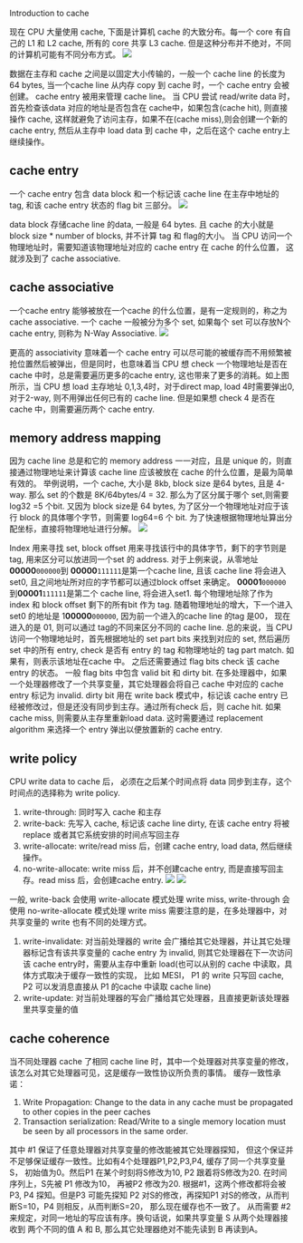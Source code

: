 Introduction to cache

现在 CPU 大量使用 cache, 下面是计算机 cache 的大致分布。每一个 core 有自己的 L1 和 L2 cache, 所有的 core 共享 L3 cache. 但是这种分布并不绝对，不同的计算机可能有不同分布方式。
![](image/cache.png)

数据在主存和 cache 之间是以固定大小传输的，一般一个 cache line 的长度为64 bytes, 当一个cache line 从内存 copy 到 cache 时，一个 cache entry 会被创建。 cache entry 被用来管理 cache line。 当 CPU 尝试 read/write data 时，首先检查该data 对应的地址是否包含在 cache中，如果包含(cache hit), 则直接操作 cache, 这样就避免了访问主存，如果不在(cache miss),则会创建一个新的 cache entry, 然后从主存中 load data 到 cache 中，之后在这个 cache entry上继续操作。

## cache entry
一个 cache entry 包含 data block 和一个标记该 cache line 在主存中地址的 tag, 和该 cache entry 状态的 flag bit 三部分。
![](image/cache-entry.png)

data block 存储cache line 的data, 一般是 64 bytes. 且 cache 的大小就是 block size * number of blocks, 并不计算 tag 和 flag的大小。
当 CPU 访问一个物理地址时，需要知道该物理地址对应的 cache entry 在 cache 的什么位置， 这就涉及到了 cache associative.

## cache associative
一个cache entry 能够被放在一个cache 的什么位置，是有一定规则的，称之为 cache associative. 一个 cache 一般被分为多个 set, 如果每个 set 可以存放N个 cache entry, 则称为 N-Way Associative. 
![](image/cache-associative.png)

更高的 associativity 意味着一个 cache entry 可以尽可能的被缓存而不用频繁被抢位置然后被弹出，但是同时，也意味着当 CPU 想 check 一个物理地址是否在 cache 中时，总是需要遍历更多的cache entry, 这也带来了更多的消耗。如上图所示，当 CPU 想 load 主存地址 0,1,3,4时，对于direct map, load 4时需要弹出0, 对于2-way, 则不用弹出任何已有的 cache line. 但是如果想 check 4 是否在 cache 中，则需要遍历两个 cache entry.

## memory address mapping
因为 cache line 总是和它的 memory address 一一对应，且是 unique 的，则直接通过物理地址来计算该 cache line 应该被放在 cache 的什么位置，是最为简单有效的。 举例说明，一个 cache, 大小是 8kb, block size 是64 bytes, 且是 4-way. 那么 set 的个数是 8K/64bytes/4 = 32. 那么为了区分属于哪个 set,则需要log32 =5 个bit. 又因为 block size是 64 bytes, 为了区分一个物理地址对应于该行 block 的具体哪个字节，则需要 log64=6 个 bit. 为了快速根据物理地址算出分配坐标，直接将物理地址进行分解。 
![](image/memory-address-decomposition.png)

Index 用来寻找 set, block offset 用来寻找该行中的具体字节，剩下的字节则是 tag, 用来区分可以放进同一个set 的 address.
对于上例来说，从零地址**00000**``000000``到 **00000**``111111``是第一个cache line, 且该 cache line 将会进入 set0, 且之间地址所对应的字节都可以通过block offset 来确定。 **00001**``000000`` 到**00001**``111111``是第二个 cache line, 将会进入set1. 每个物理地址除了作为 index 和 block offset 剩下的所有bit 作为 tag. 随着物理地址的增大，下一个进入 set0 的地址是 1**00000**``000000``, 因为前一个进入的cache line 的tag 是00， 现在进入的是 01, 则可以通过 tag的不同来区分不同的 cache line.
总的来说，当 CPU 访问一个物理地址时，首先根据地址的 set part bits 来找到对应的 set, 然后遍历 set 中的所有 entry, check 是否有 entry 的 tag 和物理地址的 tag part match. 如果有，则表示该地址在cache 中。 之后还需要通过 flag bits check 该 cache entry 的状态。 一般 flag bits 中包含 valid bit 和 dirty bit. 在多处理器中，如果一个处理器修改了一个共享变量，其它处理器会将自己 cache 中对应的 cache entry 标记为 invalid. dirty bit 用在 write back 模式中，标记该 cache entry 已经被修改过，但是还没有同步到主存。通过所有check 后，则 cache hit.
如果 cache miss, 则需要从主存里重新load data. 这时需要通过 replacement algorithm 来选择一个 entry 弹出以便放置新的 cache entry.

## write policy
CPU write data to cache 后， 必须在之后某个时间点将 data 同步到主存，这个时间点的选择称为 write policy.
1. write-through: 同时写入 cache 和主存
2. write-back: 先写入 cache, 标记该 cache line dirty, 在该 cache entry 将被 replace 或者其它系统安排的时间点写回主存
3. write-allocate: write/read miss 后，创建 cache entry, load data, 然后继续操作。 
4. no-write-allocate: write miss 后，并不创建cache entry, 而是直接写回主存。read miss 后，会创建cache entry.
![](image/write-through.png)
![](image/write-back.png)

一般, write-back 会使用 write-allocate 模式处理 write miss, write-through 会使用 no-write-allocate 模式处理 write miss
需要注意的是，在多处理器中，对共享变量的 write 也有不同的处理方式。
1. write-invalidate: 对当前处理器的 write 会广播给其它处理器，并让其它处理器标记含有该共享变量的 cache entry 为 invalid, 则其它处理器在下一次访问该 cache entry时，需要从主存中重新 load(也可以从别的 cache 中读取，具体方式取决于缓存一致性的实现， 比如 MESI， P1 的 write 只写回 cache, P2 可以发消息直接从 P1 的cache 中读取 cache line)
2. write-update: 对当前处理器的写会广播给其它处理器，且直接更新该处理器里共享变量的值

## cache coherence
当不同处理器 cache 了相同 cache line 时，其中一个处理器对共享变量的修改，该怎么对其它处理器可见，这是缓存一致性协议所负责的事情。
缓存一致性承诺：
1. Write Propagation: Change to the data in any cache must be propagated to other copies in the peer caches
2. Transaction serialization: Read/Write to a single memory location must be seen by all processors in the same order.

其中 #1 保证了任意处理器对共享变量的修改能被其它处理器探知， 但这个保证并不足够保证缓存一致性。比如有4个处理器P1,P2,P3,P4, 缓存了同一个共享变量S， 初始值为0。然后P1 在某个时刻将S修改为10, P2 跟着将S修改为20. 在时间序列上，S先被 P1 修改为10， 再被P2 修改为20. 根据#1，这两个修改都将会被 P3, P4 探知。但是P3 可能先探知 P2 对S的修改，再探知P1 对S的修改，从而判断S=10，P4 则相反，从而判断S=20， 那么现在缓存也不一致了。 从而需要 #2 来规定，对同一地址的写应该有序。换句话说，如果共享变量 S 从两个处理器接收到 两个不同的值 A 和 B, 那么其它处理器绝对不能先读到 B 再读到A。
